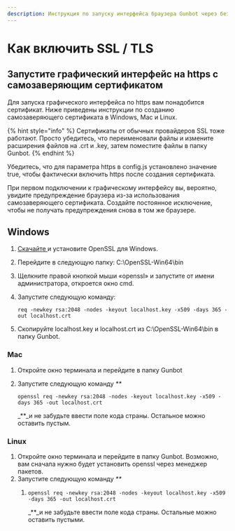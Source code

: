 ```yaml
---
description: Инструкция по запуску интерфейса браузера Gunbot через безопасное соединение.
---
```


# Как включить SSL / TLS

## Запустите графический интерфейс на https с самозаверяющим сертификатом

Для запуска графического интерфейса по https вам понадобится сертификат. Ниже приведены инструкции по созданию самозаверяющего сертификата в Windows, Mac и Linux.

{% hint style="info" %}
Сертификаты от обычных провайдеров SSL тоже работают. Просто убедитесь, что переименовали файлы и измените расширения файлов на .crt и .key, затем поместите файлы в папку Gunbot.
{% endhint %}

Убедитесь, что для параметра https в config.js установлено значение true, чтобы фактически включить https после создания сертификата.

При первом подключении к графическому интерфейсу вы, вероятно, увидите предупреждение браузера из-за использования самозаверяющего сертификата. Создайте постоянное исключение, чтобы не получать предупреждения снова в том же браузере.

## Windows

1. [Скачайте ](https://slproweb.com/products/Win32OpenSSL.html)и установите OpenSSL для Windows.
2. Перейдите в следующую папку: C:\OpenSSL-Win64\bin 
3. Щелкните правой кнопкой мыши «openssl» и запустите от имени администратора, откроется окно cmd.
4. Запустите следующую команду:

   `req -newkey rsa:2048 -nodes -keyout localhost.key -x509 -days 365 -out localhost.crt`

5. Скопируйте localhost.key и localhost.crt из C:\OpenSSL-Win64\bin в папку Gunbot.

### **Mac**

1. Откройте окно терминала и перейдите в папку Gunbot
2. Запустите следующую команду _\*\*_

   `openssl req -newkey rsa:2048 -nodes -keyout localhost.key -x509 -days 365 -out localhost.crt`

   _\*\*_и не забудьте ввести поле кода страны. Остальное можно оставить пустым.

### **Linux**

1. Откройте окно терминала и перейдите в папку Gunbot. Возможно, вам сначала нужно будет установить openssl через менеджер пакетов.
2. Запустите следующую команду _\*\*_
   1. `openssl req -newkey rsa:2048 -nodes -keyout localhost.key -x509 -days 365 -out localhost.crt`

      _\*\*_и не забудьте ввести поле кода страны. Остальные можно оставить пустыми.

